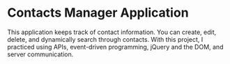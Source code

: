 # Contacts Manager Application

This application keeps track of contact information. You can create, edit, delete, and dynamically search through contacts. With this project, I practiced using APIs, event-driven programming, jQuery and the DOM, and server communication.
